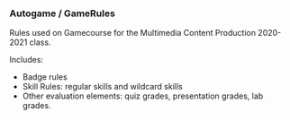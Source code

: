 ### Autogame / GameRules
Rules used on Gamecourse for the Multimedia Content Production 2020-2021 class.

Includes:
- Badge rules
- Skill Rules: regular skills and wildcard skills
- Other evaluation elements: quiz grades, presentation grades, lab grades.
